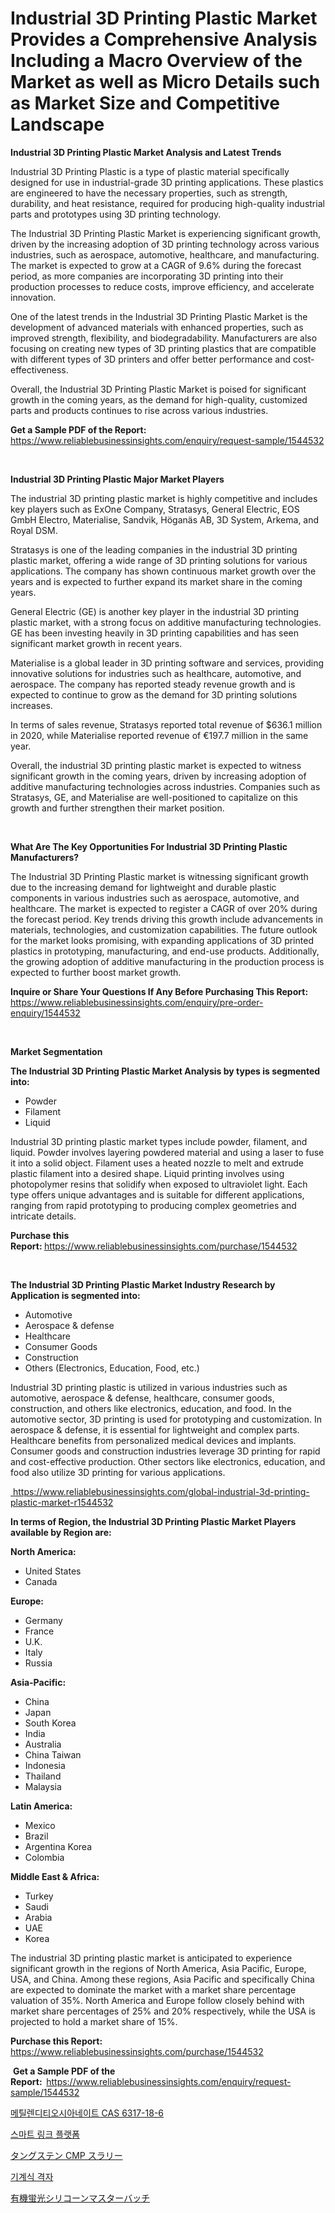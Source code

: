 <p><h1>Industrial 3D Printing Plastic Market Provides a Comprehensive Analysis Including a Macro Overview of the Market as well as Micro Details such as Market Size and Competitive Landscape</h1></p><p><strong>Industrial 3D Printing Plastic Market Analysis and Latest Trends</strong></p>
<p><p>Industrial 3D Printing Plastic is a type of plastic material specifically designed for use in industrial-grade 3D printing applications. These plastics are engineered to have the necessary properties, such as strength, durability, and heat resistance, required for producing high-quality industrial parts and prototypes using 3D printing technology.</p><p>The Industrial 3D Printing Plastic Market is experiencing significant growth, driven by the increasing adoption of 3D printing technology across various industries, such as aerospace, automotive, healthcare, and manufacturing. The market is expected to grow at a CAGR of 9.6% during the forecast period, as more companies are incorporating 3D printing into their production processes to reduce costs, improve efficiency, and accelerate innovation.</p><p>One of the latest trends in the Industrial 3D Printing Plastic Market is the development of advanced materials with enhanced properties, such as improved strength, flexibility, and biodegradability. Manufacturers are also focusing on creating new types of 3D printing plastics that are compatible with different types of 3D printers and offer better performance and cost-effectiveness.</p><p>Overall, the Industrial 3D Printing Plastic Market is poised for significant growth in the coming years, as the demand for high-quality, customized parts and products continues to rise across various industries.</p></p>
<p><strong>Get a Sample PDF of the Report:&nbsp;</strong> <a href="https://www.reliablebusinessinsights.com/enquiry/request-sample/1544532">https://www.reliablebusinessinsights.com/enquiry/request-sample/1544532</a></p>
<p>&nbsp;</p>
<p><strong>Industrial 3D Printing Plastic Major Market Players</strong></p>
<p><p>The industrial 3D printing plastic market is highly competitive and includes key players such as ExOne Company, Stratasys, General Electric, EOS GmbH Electro, Materialise, Sandvik, Höganäs AB, 3D System, Arkema, and Royal DSM. </p><p>Stratasys is one of the leading companies in the industrial 3D printing plastic market, offering a wide range of 3D printing solutions for various applications. The company has shown continuous market growth over the years and is expected to further expand its market share in the coming years.</p><p>General Electric (GE) is another key player in the industrial 3D printing plastic market, with a strong focus on additive manufacturing technologies. GE has been investing heavily in 3D printing capabilities and has seen significant market growth in recent years.</p><p>Materialise is a global leader in 3D printing software and services, providing innovative solutions for industries such as healthcare, automotive, and aerospace. The company has reported steady revenue growth and is expected to continue to grow as the demand for 3D printing solutions increases.</p><p>In terms of sales revenue, Stratasys reported total revenue of $636.1 million in 2020, while Materialise reported revenue of €197.7 million in the same year.</p><p>Overall, the industrial 3D printing plastic market is expected to witness significant growth in the coming years, driven by increasing adoption of additive manufacturing technologies across industries. Companies such as Stratasys, GE, and Materialise are well-positioned to capitalize on this growth and further strengthen their market position.</p></p>
<p>&nbsp;</p>
<p><strong>What Are The Key Opportunities For Industrial 3D Printing Plastic Manufacturers?</strong></p>
<p><p>The Industrial 3D Printing Plastic market is witnessing significant growth due to the increasing demand for lightweight and durable plastic components in various industries such as aerospace, automotive, and healthcare. The market is expected to register a CAGR of over 20% during the forecast period. Key trends driving this growth include advancements in materials, technologies, and customization capabilities. The future outlook for the market looks promising, with expanding applications of 3D printed plastics in prototyping, manufacturing, and end-use products. Additionally, the growing adoption of additive manufacturing in the production process is expected to further boost market growth.</p></p>
<p><strong>Inquire or Share Your Questions If Any Before Purchasing This Report:</strong> <a href="https://www.reliablebusinessinsights.com/enquiry/pre-order-enquiry/1544532">https://www.reliablebusinessinsights.com/enquiry/pre-order-enquiry/1544532</a></p>
<p>&nbsp;</p>
<p><strong>Market Segmentation</strong></p>
<p><strong>The Industrial 3D Printing Plastic Market Analysis by types is segmented into:</strong></p>
<p><ul><li>Powder</li><li>Filament</li><li>Liquid</li></ul></p>
<p><p>Industrial 3D printing plastic market types include powder, filament, and liquid. Powder involves layering powdered material and using a laser to fuse it into a solid object. Filament uses a heated nozzle to melt and extrude plastic filament into a desired shape. Liquid printing involves using photopolymer resins that solidify when exposed to ultraviolet light. Each type offers unique advantages and is suitable for different applications, ranging from rapid prototyping to producing complex geometries and intricate details.</p></p>
<p><strong>Purchase this Report:&nbsp;</strong><a href="https://www.reliablebusinessinsights.com/purchase/1544532">https://www.reliablebusinessinsights.com/purchase/1544532</a></p>
<p>&nbsp;</p>
<p><strong>The Industrial 3D Printing Plastic Market Industry Research by Application is segmented into:</strong></p>
<p><ul><li>Automotive</li><li>Aerospace & defense</li><li>Healthcare</li><li>Consumer Goods</li><li>Construction</li><li>Others (Electronics, Education, Food, etc.)</li></ul></p>
<p><p>Industrial 3D printing plastic is utilized in various industries such as automotive, aerospace & defense, healthcare, consumer goods, construction, and others like electronics, education, and food. In the automotive sector, 3D printing is used for prototyping and customization. In aerospace & defense, it is essential for lightweight and complex parts. Healthcare benefits from personalized medical devices and implants. Consumer goods and construction industries leverage 3D printing for rapid and cost-effective production. Other sectors like electronics, education, and food also utilize 3D printing for various applications.</p></p>
<p><a href="https://www.reliablebusinessinsights.com/global-industrial-3d-printing-plastic-market-r1544532">&nbsp;https://www.reliablebusinessinsights.com/global-industrial-3d-printing-plastic-market-r1544532</a></p>
<p><strong>In terms of Region, the Industrial 3D Printing Plastic Market Players available by Region are:</strong></p>
<p>
    <p> <strong> North America: </strong>
        <ul>
            <li>United States</li>
            <li>Canada</li>
        </ul>
        </p> 
    <p> <strong> Europe: </strong>
        <ul>
            <li>Germany</li>
            <li>France</li>
            <li>U.K.</li>
            <li>Italy</li>
            <li>Russia</li>
        </ul>
        </p> 
    <p> <strong> Asia-Pacific: </strong>
        <ul>
            <li>China</li>
            <li>Japan</li>
            <li>South Korea</li>
            <li>India</li>
            <li>Australia</li>
            <li>China Taiwan</li>
            <li>Indonesia</li>
            <li>Thailand</li>
            <li>Malaysia</li>
        </ul>
        </p> 
    <p> <strong> Latin America: </strong>
        <ul>
            <li>Mexico</li>
            <li>Brazil</li>
            <li>Argentina Korea</li>
            <li>Colombia</li>
        </ul>
        </p> 
    <p> <strong> Middle East & Africa: </strong>
        <ul>
            <li>Turkey</li>
            <li>Saudi</li>
            <li>Arabia</li>
            <li>UAE</li>
            <li>Korea</li>
        </ul>
    </p>
    </p>
<p><p>The industrial 3D printing plastic market is anticipated to experience significant growth in the regions of North America, Asia Pacific, Europe, USA, and China. Among these regions, Asia Pacific and specifically China are expected to dominate the market with a market share percentage valuation of 35%. North America and Europe follow closely behind with market share percentages of 25% and 20% respectively, while the USA is projected to hold a market share of 15%.</p></p>
<p><strong>Purchase this Report: </strong><a href="https://www.reliablebusinessinsights.com/purchase/1544532">https://www.reliablebusinessinsights.com/purchase/1544532</a></p>
<p>&nbsp;<strong>Get a Sample PDF of the Report:&nbsp;&nbsp;</strong><a href="https://www.reliablebusinessinsights.com/enquiry/request-sample/1544532">https://www.reliablebusinessinsights.com/enquiry/request-sample/1544532</a></p>
<p><strong></strong></p>
<p><p><a href="https://medium.com/@dandier2003/%EB%A9%94%ED%8B%B8%EB%A0%8C%EB%94%94%ED%8B%B0%EC%98%A4%EC%8B%9C%EC%95%84%EB%84%A4%EC%9D%B4%ED%8A%B8-cas-6317-18-6-%EC%8B%9C%EC%9E%A5-%EC%98%88%EC%B8%A1-%EC%8B%9C%EC%9E%A5-%EB%8F%99%ED%96%A5-%EB%B0%8F-%EC%98%81%ED%96%A5-%EB%B6%84%EC%84%9D-2024-2031-a4079ad640ba">메틸렌디티오시아네이트 CAS 6317-18-6</a></p><p><a href="https://github.com/JosefaRice/Market-Research-Report-List-1/blob/main/5103968142040.md">스마트 링크 플랫폼</a></p><p><a href="https://github.com/qwpelcjko9242629/Market-Research-Report-List-2/blob/main/1794508136503.md">タングステン CMP スラリー</a></p><p><a href="https://medium.com/@kennayundt/%EA%B8%B0%EA%B3%84-%EA%B2%A9%EC%9E%90-%EC%8B%9C%EC%9E%A5-2024%EB%85%84%EB%B6%80%ED%84%B0-2031%EB%85%84%EA%B9%8C%EC%A7%80%EC%9D%98-%EA%B8%80%EB%A1%9C%EB%B2%8C-%EC%8B%9C%EC%9E%A5-%EB%8F%99%ED%96%A5-%EB%B0%8F-%ED%8C%90%EB%A7%A4-%EB%8F%99%ED%96%A5-0dba7207bc4a">기계식 격자</a></p><p><a href="https://medium.com/@jarrellroob/%E4%B8%96%E7%95%8C%E3%81%AE%E6%9C%89%E6%A9%9F%E8%9B%8D%E5%85%89%E3%82%B7%E3%83%AA%E3%82%B3%E3%83%BC%E3%83%B3%E3%83%9E%E3%82%B9%E3%82%BF%E3%83%BC%E3%83%90%E3%83%83%E3%83%81%E5%B8%82%E5%A0%B4%E3%81%AE%E8%A6%8F%E6%A8%A1%E3%81%AF-%E6%A5%AD%E7%95%8C%E3%81%AE%E4%BA%88%E6%B8%AC%E3%81%AB%E3%82%88%E3%82%8B%E3%81%A8-2024%E5%B9%B4%E3%81%8B%E3%82%892031%E5%B9%B4%E3%81%BE%E3%81%A7%E3%81%AB-%E3%81%AEcagr%E3%82%92%E7%B5%8C%E9%A8%93%E3%81%99%E3%82%8B%E3%81%A8%E4%BA%88%E6%83%B3%E3%81%95%E3%82%8C%E3%81%A6%E3%81%84%E3%81%BE%E3%81%99-246f0f1e926d">有機蛍光シリコーンマスターバッチ</a></p></p>